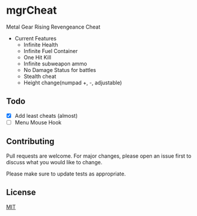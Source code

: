# mgrCheat
Metal Gear Rising Revengeance Cheat

- Current Features
    - Infinite Health
    - Infinite Fuel Container
    - One Hit Kill
    - Infinite subweapon ammo
    - No Damage Status for battles
    - Stealth cheat
    - Height change(numpad +, -, adjustable)
    
## Todo
 - [x] Add least cheats (almost)
 - [ ] Menu Mouse Hook
  
## Contributing
Pull requests are welcome. For major changes, please open an issue first to discuss what you would like to change.

Please make sure to update tests as appropriate.

## License
[MIT](https://choosealicense.com/licenses/mit/)
